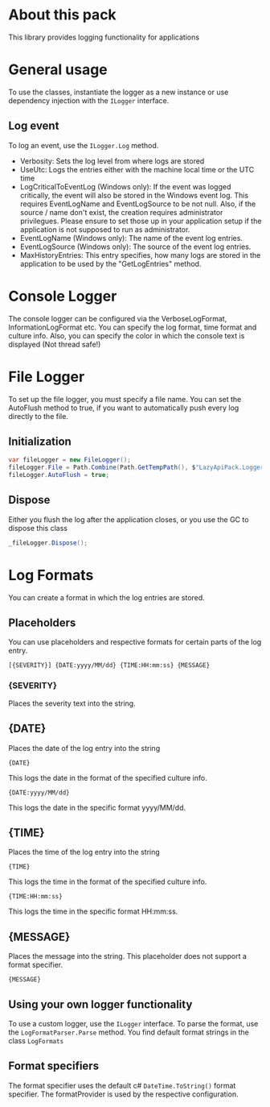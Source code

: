 ﻿# About this pack
This library provides logging functionality for applications

# General usage
To use the classes, instantiate the logger as a new instance or use dependency injection with the `ILogger` interface.

## Log event
To log an event, use the `ILogger.Log` method.
- Verbosity: Sets the log level from where logs are stored
- UseUtc: Logs the entries either with the machine local time or the UTC time
- LogCriticalToEventLog (Windows only): If the event was logged critically, the event will also be stored in the Windows event log. This requires EventLogName and EventLogSource to be not null. Also, if the source / name don't exist, the creation requires administrator privilegues. Please ensure to set those up in your application setup if the application is not supposed to run as administrator.
- EventLogName (Windows only): The name of the event log entries.
- EventLogSource (Windows only): The source of the event log entries.
- MaxHistoryEntries: This entry specifies, how many logs are stored in the application to be used by the "GetLogEntries" method.


# Console Logger
The console logger can be configured via the VerboseLogFormat, InformationLogFormat etc.
You can specify the log format, time format and culture info. Also, you can specify the color in which the console text is displayed (Not thread safe!)


# File Logger
To set up the file logger, you must specify a file name.
You can set the AutoFlush method to true, if you want to automatically push every log directly to the file.

## Initialization

```csharp
var fileLogger = new FileLogger();
fileLogger.File = Path.Combine(Path.GetTempPath(), $"LazyApiPack.Logger.Tests.{Guid.NewGuid()}.log");
fileLogger.AutoFlush = true;
```

## Dispose
Either you flush the log after the application closes, or you use the GC to dispose this class
```csharp
_fileLogger.Dispose();
```

# Log Formats
You can create a format in which the log entries are stored.

## Placeholders
You can use placeholders and respective formats for certain parts of the log entry.
```
[{SEVERITY}] {DATE:yyyy/MM/dd} {TIME:HH:mm:ss} {MESSAGE}
```

### {SEVERITY}
Places the severity text into the string.

## {DATE}
Places the date of the log entry into the string
```
{DATE}
```
This logs the date in the format of the specified culture info.

```
{DATE:yyyy/MM/dd}
```
This logs the date in the specific format yyyy/MM/dd.

## {TIME}
Places the time of the log entry into the string
```
{TIME}
```
This logs the time in the format of the specified culture info.

```
{TIME:HH:mm:ss}
```
This logs the time in the specific format HH:mm:ss.

## {MESSAGE}
Places the message into the string.
This placeholder does not support a format specifier.
```
{MESSAGE}
```
## Using your own logger functionality
To use a custom logger, use the `ILogger` interface.
To parse the format, use the `LogFormatParser.Parse` method.
You find default format strings in the class `LogFormats`

## Format specifiers
The format specifier uses the default c# `DateTime.ToString()` format specifier.
The formatProvider is used by the respective configuration.
